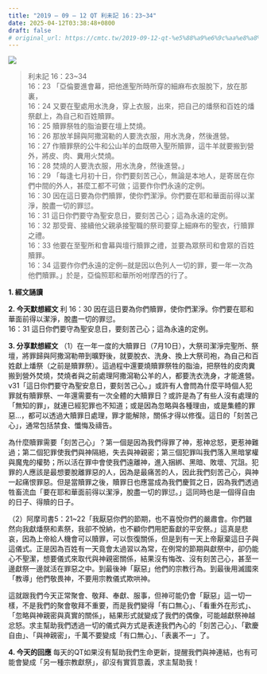```yaml
---
title: "2019 – 09 – 12 QT 利未記 16：23~34"
date: 2025-04-12T03:38:48+0800
draft: false
# original_url: https://cmtc.tw/2019-09-12-qt-%e5%88%a9%e6%9c%aa%e8%a8%98-16%ef%bc%9a2334
---
```


![](/images/qt.jpg)
> 利未記 16：23\~34  
> 16：23 「亞倫要進會幕，把他進聖所時所穿的細麻布衣服脫下，放在那裏，  
> 16：24 又要在聖處用水洗身，穿上衣服，出來，把自己的燔祭和百姓的燔祭獻上，為自己和百姓贖罪。  
> 16：25 贖罪祭牲的脂油要在壇上焚燒。  
> 16：26 那放羊歸與阿撒瀉勒的人要洗衣服，用水洗身，然後進營。  
> 16：27 作贖罪祭的公牛和公山羊的血既帶入聖所贖罪，這牛羊就要搬到營外，將皮、肉、糞用火焚燒。  
> 16：28 焚燒的人要洗衣服，用水洗身，然後進營。」  
> 16：29 「每逢七月初十日，你們要刻苦己心，無論是本地人，是寄居在你們中間的外人，甚麼工都不可做；這要作你們永遠的定例。  
> 16：30 因在這日要為你們贖罪，使你們潔淨。你們要在耶和華面前得以潔淨，脫盡一切的罪愆。  
> 16：31 這日你們要守為聖安息日，要刻苦己心；這為永遠的定例。  
> 16：32 那受膏、接續他父親承接聖職的祭司要穿上細麻布的聖衣，行贖罪之禮。  
> 16：33 他要在至聖所和會幕與壇行贖罪之禮，並要為眾祭司和會眾的百姓贖罪。  
> 16：34 這要作你們永遠的定例─就是因以色列人一切的罪，要一年一次為他們贖罪。」於是，亞倫照耶和華所吩咐摩西的行了。

**1. 經文誦讀**

**2.  今天默想經文**
利 16：30 因在這日要為你們贖罪，使你們潔淨。你們要在耶和華面前得以潔淨，脫盡一切的罪愆。  
16：31 這日你們要守為聖安息日，要刻苦己心；這為永遠的定例。

**3. 分享默想經文**
（1）在一年一度的大贖罪日（7月10日），大祭司潔淨完聖所、祭壇，將罪歸與阿撒瀉勒帶到曠野後，就要脫衣、洗身、換上大祭司袍，為自己和百姓獻上燔祭（之前是贖罪祭）。這過程中還要燒贖罪祭牲的脂油，把祭牲的皮肉糞搬到營外焚燒，焚燒者與之前處理阿撒瀉勒公羊的人，都要洗衣洗身，才能進營。v31「這日你們要守為聖安息日，要刻苦己心。」或許有人會問為什麼平時個人犯罪就有贖罪祭、一年還需要有一次全體的大贖罪日？或許是為了有些人沒有處理的「無知的罪」，就連已經犯罪也不知道；或是因為忽略與各種理由，或是集體的罪惡…，都可以透過大贖罪日處理，罪才能解除，關係才得以修復。這日的「刻苦己心」，通常包括禁食、懺悔及禱告。

為什麼贖罪需要「刻苦己心」？第一個是因為我們得罪了神，惹神忿怒，更惹神難過；第二個犯罪使我們與神隔絕，失去與神親密；第三個犯罪叫我們落入黑暗掌權與魔鬼的權勢；所以活在罪中會使我們遠離神，進入捆綁、黑暗、敗壞、咒詛。犯罪的人應該是最想要脫離罪惡的人，因為是最痛苦的人，因此我們刻苦己心，與神一起痛恨罪惡。但是當贖罪之後，贖罪日也應當成為我們慶賀之日，因為我們透過牲畜流血「要在耶和華面前得以潔淨，脫盡一切的罪愆。」這同時也是一個得自由的日子、得贖的日子。

（2）阿摩司書5：21\~22「我厭惡你們的節期，也不喜悅你們的嚴肅會。你們雖然向我獻燔祭和素祭，我卻不悅納，也不顧你們用肥畜獻的平安祭。」這真是悲哀，因為上帝給人機會可以贖罪，可以恢復關係，但是到有一天上帝厭棄這日子與這儀式。正是因為百姓有一天竟會太過習以為常，在例常的節期與獻祭中，卻仍能心不聖潔，想要儀式來取代與神親密關係，結果沒有悔改、沒有刻苦己心，甚至一邊獻祭一邊就活在罪惡之中。到最後神「厭惡」他們的宗教行為。到最後用滅國來「教導」他們敬畏神，不要用宗教儀式欺哄神。

這就跟我們今天正常聚會、敬拜、奉獻、服事，但神可能仍會「厭惡」這一切一樣，不是我們的聚會敬拜不重要，而是我們變得「有口無心」、「看重外在形式」、「忽略與神親密與真實的關係」，結果形式就變成了我們的偶像，可能越獻祭神越忿怒。求主幫助我們透過一切的儀式與方式是表達我們內心的「刻苦己心」、「歡慶自由」、「與神親密」，千萬不要變成「有口無心」、「表裏不一」了。

**4. 今天的回應**
每天的QT如果沒有幫助我們生命更新，提醒我們與神連結，也有可能會變成「另一種宗教獻祭」，卻沒有實質意義，求主幫助我！

